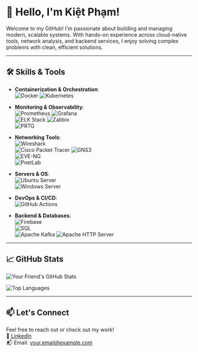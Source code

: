 # 👋 Hello, I'm Kiệt Phạm!

Welcome to my GitHub! I'm passionate about building and managing modern, scalable systems. With hands-on experience across cloud-native tools, network analysis, and backend services, I enjoy solving complex problems with clean, efficient solutions.

---

## 🛠️ Skills & Tools

- **Containerization & Orchestration**:  
  ![Docker](https://img.shields.io/badge/-Docker-blue?logo=docker&logoColor=white) ![Kubernetes](https://img.shields.io/badge/-Kubernetes-326ce5?logo=kubernetes&logoColor=white)

- **Monitoring & Observability**:  
  ![Prometheus](https://img.shields.io/badge/-Prometheus-e6522c?logo=prometheus&logoColor=white) ![Grafana](https://img.shields.io/badge/-Grafana-f46800?logo=grafana&logoColor=white)  
  ![ELK Stack](https://img.shields.io/badge/-ELK%20Stack-005571?logo=elastic&logoColor=white)
  ![Zabbix](https://img.shields.io/badge/-Zabbix-DC382D?logo=zabbix&logoColor=white)  
  ![PRTG](https://img.shields.io/badge/-PRTG%20Network%20Monitor-ffcc00?logo=windows&logoColor=black)

- **Networking Tools**:  
  ![Wireshark](https://img.shields.io/badge/-Wireshark-1679A7?logo=wireshark&logoColor=white)  
  ![Cisco Packet Tracer](https://img.shields.io/badge/-Cisco%20Packet%20Tracer-1ba0d7?logo=cisco&logoColor=white)
  ![GNS3](https://img.shields.io/badge/-GNS3-2c3e50?logo=gns3&logoColor=white)  
  ![EVE-NG](https://img.shields.io/badge/-EVE--NG-1f1f1f?logo=linux&logoColor=white)  
  ![PnetLab](https://img.shields.io/badge/-PnetLab-003366?logo=proxmox&logoColor=white)

- **Servers & OS**:  
  ![Ubuntu Server](https://img.shields.io/badge/-Ubuntu%20Server-E95420?logo=ubuntu&logoColor=white)  
  ![Windows Server](https://img.shields.io/badge/-Windows%20Server-0078D6?logo=windows&logoColor=white)

- **DevOps & CI/CD**:  
  ![GitHub Actions](https://img.shields.io/badge/-GitHub%20Actions-2088FF?logo=githubactions&logoColor=white)

- **Backend & Databases**:  
  ![Firebase](https://img.shields.io/badge/-Firebase-FFCA28?logo=firebase&logoColor=black)  
  ![SQL](https://img.shields.io/badge/-SQL-4479A1?logo=mysql&logoColor=white)  
  ![Apache Kafka](https://img.shields.io/badge/-Kafka-231F20?logo=apachekafka&logoColor=white)
  ![Apache HTTP Server](https://img.shields.io/badge/-Apache%20HTTP%20Server-D22128?logo=apache&logoColor=white)

---

## 📈 GitHub Stats

![Your Friend's GitHub Stats](https://github-readme-stats.vercel.app/api?username=your-github-username&show_icons=true&theme=radical)

![Top Languages](https://github-readme-stats.vercel.app/api/top-langs/?username=your-github-username&layout=compact&theme=radical)

---

## 📫 Let's Connect

Feel free to reach out or check out my work!  
🔗 [LinkedIn](https://www.linkedin.com/in/your-linkedin/)  
📬 Email: your.email@example.com

